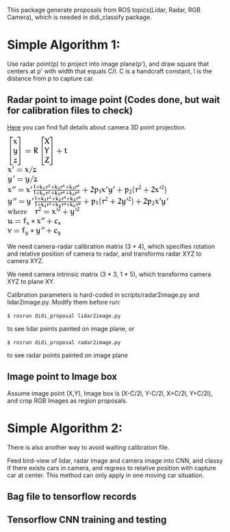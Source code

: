 
This package generate proposals from ROS topics(Lidar, Radar, RGB Camera), which is needed in didi_classify package.

# Simple Algorithm 1:

Use radar point(p) to project into image plane(p'), and draw square that centers at p' with width that equals C/l. C is a handcraft constant, l is the distance from p to capture car.

## Radar point to image point (Codes done, but wait for calibration files to check)

[Here](http://docs.opencv.org/2.4/modules/calib3d/doc/camera_calibration_and_3d_reconstruction.html) you can find full details about camera 3D point projection.

![alt tag](./3D_2D.png)
  
We need camera-radar calibration matrix (3 * 4), which specifies rotation and relative position of camera to radar, and transforms radar XYZ to camera XYZ.

We need camera intrinsic matrix (3 * 3, 1 * 5), which transforms camera XYZ to plane XY. 

Calibration parameters is hard-coded in scripts/radar2image.py and lidar2image.py. Modify them before run:

`$ rosrun didi_proposal lidar2image.py`

to see lidar points painted on image plane, or

`$ rosrun didi_proposal radar2image.py`

to see radar points painted on image plane

## Image point to Image box

Assume image point (X,Y), Image box is (X-C/2l, Y-C/2l, X+C/2l, Y+C/2l), and crop RGB Images as region proposals.


# Simple Algorithm 2:

There is also another way to avoid waiting calibration file.

Feed bird-view of lidar, radar image and camera image into CNN, and classy if there exists cars in camera, and regress to relative position with capture car at center. This method can only apply in one moving car situation.

## Bag file to tensorflow records

## Tensorflow CNN training and testing
